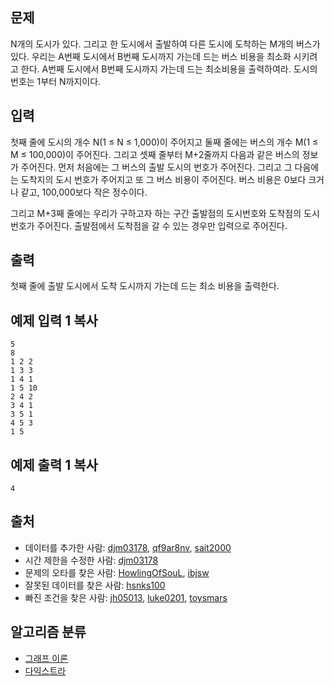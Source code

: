 ## 문제

N개의 도시가 있다. 그리고 한 도시에서 출발하여 다른 도시에 도착하는 M개의 버스가 있다. 우리는 A번째 도시에서 B번째 도시까지 가는데 드는 버스 비용을 최소화 시키려고 한다. A번째 도시에서 B번째 도시까지 가는데 드는 최소비용을 출력하여라. 도시의 번호는 1부터 N까지이다.

## 입력

첫째 줄에 도시의 개수 N(1 ≤ N ≤ 1,000)이 주어지고 둘째 줄에는 버스의 개수 M(1 ≤ M ≤ 100,000)이 주어진다. 그리고 셋째 줄부터 M+2줄까지 다음과 같은 버스의 정보가 주어진다. 먼저 처음에는 그 버스의 출발 도시의 번호가 주어진다. 그리고 그 다음에는 도착지의 도시 번호가 주어지고 또 그 버스 비용이 주어진다. 버스 비용은 0보다 크거나 같고, 100,000보다 작은 정수이다.

그리고 M+3째 줄에는 우리가 구하고자 하는 구간 출발점의 도시번호와 도착점의 도시번호가 주어진다. 출발점에서 도착점을 갈 수 있는 경우만 입력으로 주어진다.

## 출력

첫째 줄에 출발 도시에서 도착 도시까지 가는데 드는 최소 비용을 출력한다.

## 예제 입력 1 복사

```
5
8
1 2 2
1 3 3
1 4 1
1 5 10
2 4 2
3 4 1
3 5 1
4 5 3
1 5
```

## 예제 출력 1 복사

```
4
```

## 출처

- 데이터를 추가한 사람: [djm03178](https://www.acmicpc.net/user/djm03178), [qf9ar8nv](https://www.acmicpc.net/user/qf9ar8nv), [sait2000](https://www.acmicpc.net/user/sait2000)
- 시간 제한을 수정한 사람: [djm03178](https://www.acmicpc.net/user/djm03178)
- 문제의 오타를 찾은 사람: [HowlingOfSouL](https://www.acmicpc.net/user/HowlingOfSouL), [ibjsw](https://www.acmicpc.net/user/ibjsw)
- 잘못된 데이터를 찾은 사람: [hsnks100](https://www.acmicpc.net/user/hsnks100)
- 빠진 조건을 찾은 사람: [jh05013](https://www.acmicpc.net/user/jh05013), [luke0201](https://www.acmicpc.net/user/luke0201), [toysmars](https://www.acmicpc.net/user/toysmars)

## 알고리즘 분류

- [그래프 이론](https://www.acmicpc.net/problem/tag/7)
- [다익스트라](https://www.acmicpc.net/problem/tag/22)